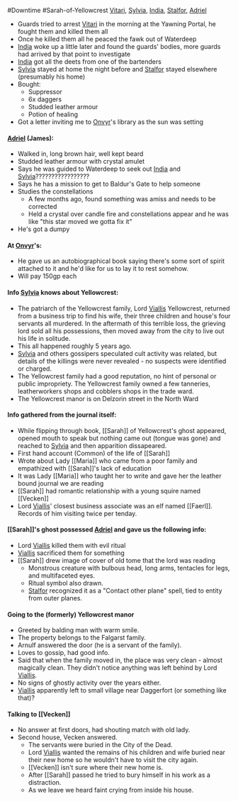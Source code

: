 #Downtime #Sarah-of-Yellowcrest
[Vitari](PCs/Past/Vitari.md), [Sylvia](PCs/Past/Sylvia.md), [India](PCs/Current/India.md), [Stalfor](PCs/Current/Stalfor.md), [Adriel](PCs/Current/Adriel.md)

- Guards tried to arrest [Vitari](PCs/Past/Vitari.md) in the morning at the Yawning Portal, he fought them and killed them all
- Once he killed them all he peaced the fawk out of Waterdeep
- [India](PCs/Current/India.md) woke up a little later and found the guards' bodies, more guards had arrived by that point to investigate
- [India](PCs/Current/India.md) got all the deets from one of the bartenders
- [Sylvia](PCs/Past/Sylvia.md) stayed at home the night before and [Stalfor](PCs/Current/Stalfor.md) stayed elsewhere (presumably his home)
- Bought:
	- Suppressor
	- 6x daggers
	- Studded leather armour
	- Potion of healing
- Got a letter inviting me to [Onvyr](NPCs/Living/Onvyr.md)'s library as the sun was setting

#### [Adriel](PCs/Current/Adriel.md) (James):
- Walked in, long brown hair, well kept beard
- Studded leather armour with crystal amulet
- Says he was guided to Waterdeep to seek out [India](PCs/Current/India.md) and [Sylvia](PCs/Past/Sylvia.md)?????????????????
- Says he has a mission to get to Baldur's Gate to help someone
- Studies the constellations
	- A few months ago, found something was amiss and needs to be corrected
	- Held a crystal over candle fire and constellations appear and he was like "this star moved we gotta fix it"
- He's got a dumpy

#### At [Onvyr](NPCs/Living/Onvyr.md)'s:
- He gave us an autobiographical book saying there's some sort of spirit attached to it and he'd like for us to lay it to rest somehow.
- Will pay 150gp each

#### Info [Sylvia](PCs/Past/Sylvia.md) knows about Yellowcrest:
- The patriarch of the Yellowcrest family, Lord [Viallis](NPCs/Deceased/Viallis.md) Yellowcrest, returned from a business trip to find his wife, their three children and house's four servants all murdered. In the aftermath of this terrible loss, the grieving lord sold all his possessions, then moved away from the city to live out his life in solitude.
- This all happened roughly 5 years ago.
- [Sylvia](PCs/Past/Sylvia.md) and others gossipers speculated cult activity was related, but details of the killings were never revealed - no suspects were identified or charged.
- The Yellowcrest family had a good reputation, no hint of personal or public impropriety. The Yellowcrest family owned a few tanneries, leatherworkers shops and cobblers shops in the trade ward.
- The Yellowcrest manor is on Delzorin street in the North Ward

#### Info gathered from the journal itself:
- While flipping through book, [[Sarah]] of Yellowcrest's ghost appeared, opened mouth to speak but nothing came out (tongue was gone) and reached to [Sylvia](PCs/Past/Sylvia.md) and then apparition dissapeared.
- First hand account (Common) of the life of [[Sarah]]
- Wrote about Lady [[Maria]] who came from a poor family and empathized with [[Sarah]]'s lack of education
- It was Lady [[Maria]] who taught her to write and gave her the leather bound journal we are reading
- [[Sarah]] had romantic relationship with a young squire named [[Vecken]]
- Lord [Viallis](NPCs/Deceased/Viallis.md)' closest business associate was an elf named [[Faerl]]. Records of him visiting twice per tenday.

#### [[Sarah]]'s ghost possessed [Adriel](PCs/Current/Adriel.md) and gave us the following info:
- Lord [Viallis](NPCs/Deceased/Viallis.md) killed them with evil ritual
- [Viallis](NPCs/Deceased/Viallis.md) sacrificed them for something
- [[Sarah]] drew image of cover of old tome that the lord was reading
	- Monstrous creature with bulbous head, long arms, tentacles for legs, and multifaceted eyes.
	- Ritual symbol also drawn.
	- [Stalfor](PCs/Current/Stalfor.md) recognized it as a "Contact other plane" spell, tied to entity from outer planes.

#### Going to the (formerly) Yellowcrest manor
- Greeted by balding man with warm smile.
- The property belongs to the Falgarst family.
- Arnulf answered the door (he is a servant of the family).
- Loves to gossip, had good info.
- Said that when the family moved in, the place was very clean - almost magically clean. They didn't notice anything was left behind by Lord [Viallis](NPCs/Deceased/Viallis.md).
- No signs of ghostly activity over the years either.
- [Viallis](NPCs/Deceased/Viallis.md) apparently left to small village near Daggerfort (or something like that)?

#### Talking to [[Vecken]]
- No answer at first doors, had shouting match with old lady.
- Second house, Vecken answered.
	- The servants were buried in the City of the Dead.
	- Lord [Viallis](NPCs/Deceased/Viallis.md) wanted the remains of his children and wife buried near their new home so he wouldn't have to visit the city again.
	- [[Vecken]] isn't sure where their new home is.
	- After [[Sarah]] passed he tried to bury himself in his work as a distraction.
	- As we leave we heard faint crying from inside his house.